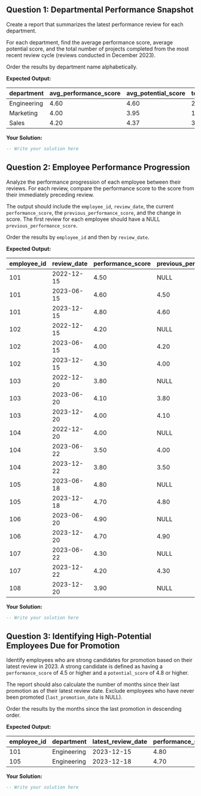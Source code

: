 ## Question 1: Departmental Performance Snapshot

Create a report that summarizes the latest performance review for each department.

For each department, find the average performance score, average potential score, and the total number of projects completed from the most recent review cycle (reviews conducted in December 2023).

Order the results by department name alphabetically.

**Expected Output:**

| **department** | **avg_performance_score** | **avg_potential_score** | **total_projects_completed** |
| -------------------- | ------------------------------- | ----------------------------- | ---------------------------------- |
| Engineering          | 4.60                            | 4.60                          | 20                                 |
| Marketing            | 4.00                            | 3.95                          | 10                                 |
| Sales                | 4.20                            | 4.37                          | 39                                 |

**Your Solution:**

```sql
-- Write your solution here

```

## Question 2: Employee Performance Progression

Analyze the performance progression of each employee between their reviews. For each review, compare the performance score to the score from their immediately preceding review.

The output should include the `employee_id`, `review_date`, the current `performance_score`, the `previous_performance_score`, and the change in score. The first review for each employee should have a NULL `previous_performance_score`.

Order the results by `employee_id` and then by `review_date`.

**Expected Output:**

| **employee_id** | **review_date** | **performance_score** | **previous_performance_score** | **score_change** |
| --------------------- | --------------------- | --------------------------- | ------------------------------------ | ---------------------- |
| 101                   | 2022-12-15            | 4.50                        | NULL                                 | NULL                   |
| 101                   | 2023-06-15            | 4.60                        | 4.50                                 | 0.10                   |
| 101                   | 2023-12-15            | 4.80                        | 4.60                                 | 0.20                   |
| 102                   | 2022-12-15            | 4.20                        | NULL                                 | NULL                   |
| 102                   | 2023-06-15            | 4.00                        | 4.20                                 | -0.20                  |
| 102                   | 2023-12-15            | 4.30                        | 4.00                                 | 0.30                   |
| 103                   | 2022-12-20            | 3.80                        | NULL                                 | NULL                   |
| 103                   | 2023-06-20            | 4.10                        | 3.80                                 | 0.30                   |
| 103                   | 2023-12-20            | 4.00                        | 4.10                                 | -0.10                  |
| 104                   | 2022-12-20            | 4.00                        | NULL                                 | NULL                   |
| 104                   | 2023-06-22            | 3.50                        | 4.00                                 | -0.50                  |
| 104                   | 2023-12-22            | 3.80                        | 3.50                                 | 0.30                   |
| 105                   | 2023-06-18            | 4.80                        | NULL                                 | NULL                   |
| 105                   | 2023-12-18            | 4.70                        | 4.80                                 | -0.10                  |
| 106                   | 2023-06-20            | 4.90                        | NULL                                 | NULL                   |
| 106                   | 2023-12-20            | 4.70                        | 4.90                                 | -0.20                  |
| 107                   | 2023-06-22            | 4.30                        | NULL                                 | NULL                   |
| 107                   | 2023-12-22            | 4.20                        | 4.30                                 | -0.10                  |
| 108                   | 2023-12-20            | 3.90                        | NULL                                 | NULL                   |

**Your Solution:**

```sql
-- Write your solution here

```

## Question 3: Identifying High-Potential Employees Due for Promotion

Identify employees who are strong candidates for promotion based on their latest review in 2023. A strong candidate is defined as having a `performance_score` of 4.5 or higher and a `potential_score` of 4.8 or higher.

The report should also calculate the number of months since their last promotion as of their latest review date. Exclude employees who have never been promoted (`last_promotion_date` is NULL).

Order the results by the months since the last promotion in descending order.

**Expected Output:**

| **employee_id** | **department** | **latest_review_date** | **performance_score** | **potential_score** | **months_since_last_promotion** |
| --------------------- | -------------------- | ---------------------------- | --------------------------- | ------------------------- | ------------------------------------- |
| 101                   | Engineering          | 2023-12-15                   | 4.80                        | 4.90                      | 5                                     |
| 105                   | Engineering          | 2023-12-18                   | 4.70                        | 4.80                      | 5                                     |

**Your Solution:**

```sql
-- Write your solution here

```
